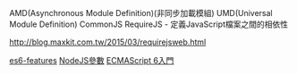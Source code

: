 
AMD(Asynchronous Module Definition)(非同步加載模組)
UMD(Universal Module Definition)
CommonJS
RequireJS - 定義JavaScript檔案之間的相依性


http://blog.maxkit.com.tw/2015/03/requirejsweb.html

[es6-features](https://github.com/lukehoban/es6features#iterators--forof)
[NodeJS參數](http://taobaofed.org/blog/2016/01/07/find-back-the-lost-es6-features-in-nodejs/)
[ECMAScript 6入門](http://es6.ruanyifeng.com/)
